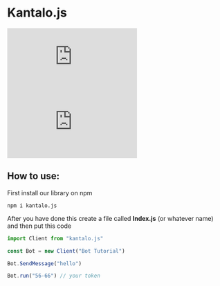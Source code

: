 # Kantalo.js

![npm](https://img.shields.io/npm/v/kantalo.js)
![npm](https://img.shields.io/npm/dm/kantalo.js)

## How to use:

First install our library on npm

```shell
npm i kantalo.js
```

After you have done this create a file called **Index.js** (or whatever name) and then put this code

```js
import Client from "kantalo.js"

const Bot = new Client("Bot Tutorial")

Bot.SendMessage("hello")

Bot.run("56-66") // your token
```
